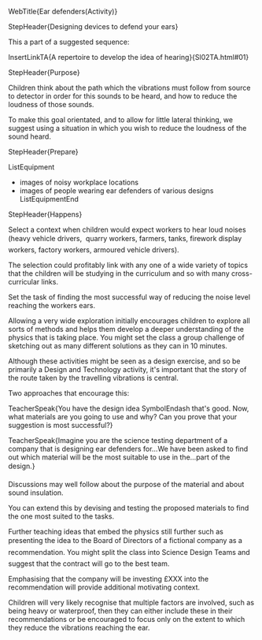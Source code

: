 WebTitle{Ear defenders(Activity)}

StepHeader{Designing devices to defend your ears}

This a part of a suggested sequence:

InsertLinkTA{A repertoire to develop the idea of hearing}{Sl02TA.html#01}

StepHeader{Purpose}

Children think about the path which the vibrations must follow from source to detector in order for this sounds to be heard, and how to reduce the loudness of those sounds.

To make this goal orientated, and to allow for little lateral thinking, we suggest using a situation in which you wish to reduce the loudness of the sound heard.

StepHeader{Prepare}

ListEquipment
- images of noisy workplace locations
- images of people wearing ear defenders of various designs
ListEquipmentEnd

StepHeader{Happens}

Select a context when children would expect workers to hear loud noises (heavy vehicle drivers,  quarry workers, farmers, tanks, firework display workers, factory workers, armoured vehicle drivers).

The selection could profitably link with any one of a wide variety of topics that the children will be studying in the curriculum and so with many cross-curricular links.

Set the task of finding the most successful way of reducing the noise level reaching the workers ears.

Allowing a very wide exploration initially encourages children to explore all sorts of methods and helps them develop a deeper understanding of the physics that is taking place. You might set the class a group challenge of sketching out as many different solutions as they can in 10 minutes.

Although these activities might be seen as a design exercise, and so be primarily a Design and Technology activity, it&apos;s important that the story of the route taken by the travelling vibrations is central.

Two approaches that encourage this:

TeacherSpeak{You have the design idea SymbolEndash that&apos;s good. Now, what materials are you going to use and why? Can you prove that your suggestion is most successful?}

TeacherSpeak{Imagine you are the science testing department of a company that is designing ear defenders for&hellip;We have been asked to find out which material will be the most suitable to use in the&hellip;part of the design.}

Discussions may well follow about the purpose of the material and about sound insulation.

You can extend this by devising and testing the proposed materials to find the one most suited to the tasks.

Further teaching ideas that embed the physics still further such as presenting the idea to the Board of Directors of a fictional company as a recommendation. You might split the class into Science Design Teams and suggest that the contract will go to the best team.

Emphasising that the company will be investing £XXX into the recommendation will provide additional motivating context.

Children will very likely recognise that multiple factors are involved, such as being heavy or waterproof, then they can either include these in their recommendations or be encouraged to focus only on the extent to which they reduce the vibrations reaching the ear.

